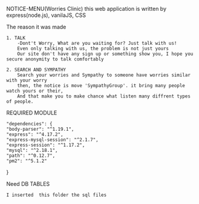 NOTICE-MENU(Worries Clinic)
    this web application is written by express(node.js), vanilaJS, CSS


The reason it was made

    1. TALK
        -Dont't Worry, What are you waiting for? Just talk with us!
        Even only talking with us, the problem is not just yours
        Our site don't have any sign up or something show you, I hope you secure anonymity to talk comfortably

    2. SEARCH AND SYMPATHY
        Search your worries and Sympathy to someone have worries similar with your worry
        then, the notice is move 'SympathyGroup'. it bring many people watch yours or their, 
        And that make you to make chance what listen many diffrent types of people.  

REQUIRED MODULE

    "dependencies": {
    "body-parser": "^1.19.1",
    "express": "^4.17.2",
    "express-mysql-session": "^2.1.7",
    "express-session": "^1.17.2",
    "mysql": "^2.18.1",
    "path": "^0.12.7",
    "pm2": "^5.1.2"
  }

Need DB TABLES

    I inserted  this folder the sql files


